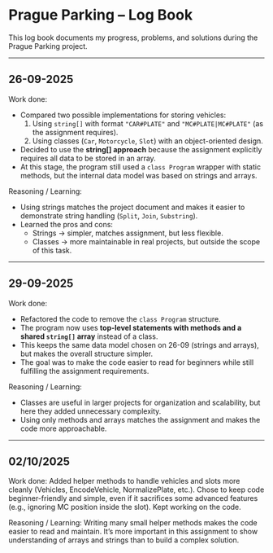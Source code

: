 # Prague Parking – Log Book

This log book documents my progress, problems, and solutions during the Prague Parking project.

---

## 26-09-2025
Work done:
- Compared two possible implementations for storing vehicles:
  1. Using `string[]` with format `"CAR#PLATE"` and `"MC#PLATE|MC#PLATE"` (as the assignment requires).
  2. Using classes (`Car`, `Motorcycle`, `Slot`) with an object-oriented design.
- Decided to use the **string[] approach** because the assignment explicitly requires all data to be stored in an array.
- At this stage, the program still used a `class Program` wrapper with static methods, but the internal data model was based on strings and arrays.

Reasoning / Learning:
- Using strings matches the project document and makes it easier to demonstrate string handling (`Split`, `Join`, `Substring`).
- Learned the pros and cons:
  - Strings → simpler, matches assignment, but less flexible.
  - Classes → more maintainable in real projects, but outside the scope of this task.

 -------------------------------------------------------------------
 
## 29-09-2025
Work done:
- Refactored the code to remove the `class Program` structure.
- The program now uses **top-level statements with methods and a shared `string[]` array** instead of a class.
- This keeps the same data model chosen on 26-09 (strings and arrays), but makes the overall structure simpler.
- The goal was to make the code easier to read for beginners while still fulfilling the assignment requirements.

Reasoning / Learning:
- Classes are useful in larger projects for organization and scalability, but here they added unnecessary complexity.
- Using only methods and arrays matches the assignment and makes the code more approachable.

--------------------------------------------------------------------
## 02/10/2025
Work done:
Added helper methods to handle vehicles and slots more cleanly (Vehicles, EncodeVehicle, NormalizePlate, etc.).
Chose to keep code beginner-friendly and simple, even if it sacrifices some advanced features (e.g., ignoring MC position inside the slot).
Kept working on the code.

Reasoning / Learning:
Writing many small helper methods makes the code easier to read and maintain.
It’s more important in this assignment to show understanding of arrays and strings than to build a complex solution.
